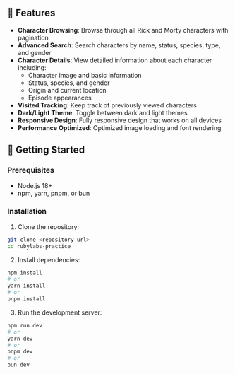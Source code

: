 ## 🚀 Features

- **Character Browsing**: Browse through all Rick and Morty characters with pagination
- **Advanced Search**: Search characters by name, status, species, type, and gender
- **Character Details**: View detailed information about each character including:
  - Character image and basic information
  - Status, species, and gender
  - Origin and current location
  - Episode appearances
- **Visited Tracking**: Keep track of previously viewed characters
- **Dark/Light Theme**: Toggle between dark and light themes
- **Responsive Design**: Fully responsive design that works on all devices
- **Performance Optimized**: Optimized image loading and font rendering

## 🚦 Getting Started

### Prerequisites

- Node.js 18+
- npm, yarn, pnpm, or bun

### Installation

1. Clone the repository:

```bash
git clone <repository-url>
cd rubylabs-practice
```

2. Install dependencies:

```bash
npm install
# or
yarn install
# or
pnpm install
```

3. Run the development server:

```bash
npm run dev
# or
yarn dev
# or
pnpm dev
# or
bun dev
```
